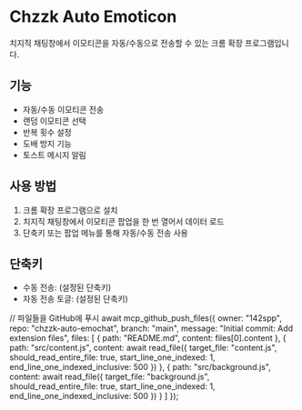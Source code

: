 # Chzzk Auto Emoticon

치지직 채팅창에서 이모티콘을 자동/수동으로 전송할 수 있는 크롬 확장 프로그램입니다.

## 기능
- 자동/수동 이모티콘 전송
- 랜덤 이모티콘 선택
- 반복 횟수 설정
- 도배 방지 기능
- 토스트 메시지 알림

## 사용 방법
1. 크롬 확장 프로그램으로 설치
2. 치지직 채팅창에서 이모티콘 팝업을 한 번 열어서 데이터 로드
3. 단축키 또는 팝업 메뉴를 통해 자동/수동 전송 사용

## 단축키
- 수동 전송: (설정된 단축키)
- 자동 전송 토글: (설정된 단축키)

// 파일들을 GitHub에 푸시
await mcp_github_push_files({
  owner: "142spp",
  repo: "chzzk-auto-emochat",
  branch: "main",
  message: "Initial commit: Add extension files",
  files: [
    {
      path: "README.md",
      content: files[0].content
    },
    {
      path: "src/content.js",
      content: await read_file({
        target_file: "content.js",
        should_read_entire_file: true,
        start_line_one_indexed: 1,
        end_line_one_indexed_inclusive: 500
      })
    },
    {
      path: "src/background.js",
      content: await read_file({
        target_file: "background.js",
        should_read_entire_file: true,
        start_line_one_indexed: 1,
        end_line_one_indexed_inclusive: 500
      })
    }
  ]
});